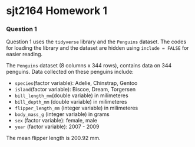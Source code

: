 sjt2164 Homework 1
================

### Question 1

Question 1 uses the `tidyverse` library and the `Penguins` dataset. The
codes for loading the library and the dataset are hidden using
`include = FALSE` for easier reading.

The `Penguins` dataset (8 columns x 344 rows), contains data on 344
penguins. Data collected on these penguins include:

- `species`(factor variable): Adelie, Chinstrap, Gentoo
- `island`(factor variable): Biscoe, Dream, Torgersen
- `bill_length_mm`(double variable) in milimeteres
- `bill_depth_mm` (double variable) in milimeteres
- `flipper_length_mm` (integer variable) in milimeteres
- `body_mass_g` (integer variable) in grams
- `sex` (factor variable): female, male
- `year` (factor variable): 2007 - 2009

The mean flipper length is 200.92 mm.
